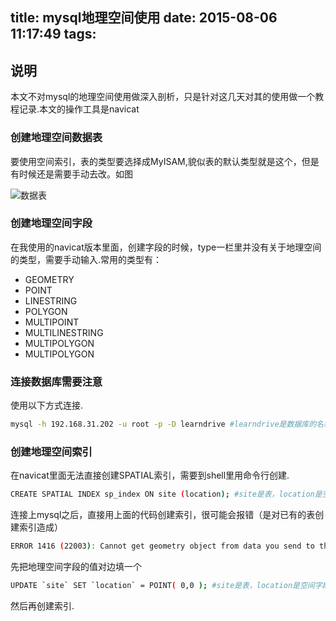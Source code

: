 title: mysql地理空间使用
date: 2015-08-06 11:17:49
tags:
---
## 说明
本文不对mysql的地理空间使用做深入剖析，只是针对这几天对其的使用做一个教程记录.本文的操作工具是navicat
### 创建地理空间数据表
要使用空间索引，表的类型要选择成MyISAM,貌似表的默认类型就是这个，但是有时候还是需要手动去改。如图

![数据表][navicat-1]

[navicat-1]: navicat-1.png

### 创建地理空间字段
在我使用的navicat版本里面，创建字段的时候，type一栏里并没有关于地理空间的类型，需要手动输入.常用的类型有：

* GEOMETRY
* POINT
* LINESTRING
* POLYGON
* MULTIPOINT
* MULTILINESTRING
* MULTIPOLYGON
* MULTIPOLYGON

### 连接数据库需要注意
使用以下方式连接.

```bash
mysql -h 192.168.31.202 -u root -p -D learndrive #learndrive是数据库的名称
```

### 创建地理空间索引
在navicat里面无法直接创建SPATIAL索引，需要到shell里用命令行创建.

```bash
CREATE SPATIAL INDEX sp_index ON site (location); #site是表，location是空间字段
```

连接上mysql之后，直接用上面的代码创建索引，很可能会报错（是对已有的表创建索引造成）

```bash
ERROR 1416 (22003): Cannot get geometry object from data you send to the GEOMETRY field
```
先把地理空间字段的值对边填一个

```bash
UPDATE `site` SET `location` = POINT( 0,0 ); #site是表，location是空间字段
```
然后再创建索引.